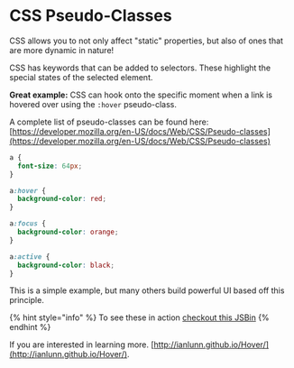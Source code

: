 # CSS Pseudo-Classes

CSS allows you to not only affect "static" properties, but also of ones that are more dynamic in nature!

CSS has keywords that can be added to selectors. These highlight the special states of the selected element.

**Great example:** CSS can hook onto the specific moment when a link is hovered over using the `:hover` pseudo-class.

A complete list of pseudo-classes can be found here: [https://developer.mozilla.org/en-US/docs/Web/CSS/Pseudo-classes](https://developer.mozilla.org/en-US/docs/Web/CSS/Pseudo-classes)

```css
a {
  font-size: 64px;
}

a:hover {
  background-color: red;
}

a:focus {
  background-color: orange;
}

a:active {
  background-color: black;
}
```

This is a simple example, but many others build powerful UI based off this principle.

{% hint style="info" %}
To see these in action [checkout this JSBin](https://jsbin.com/yapices/1/edit?html,css,output)
{% endhint %}

If you are interested in learning more. [http://ianlunn.github.io/Hover/](http://ianlunn.github.io/Hover/).

